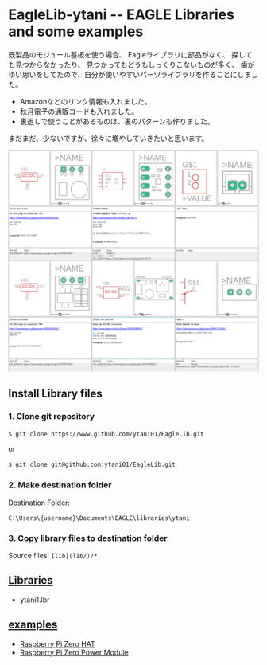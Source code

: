 # EagleLib-ytani -- EAGLE Libraries and some examples

既製品のモジュール基板を使う場合、
Eagleライブラリに部品がなく、
探しても見つからなかったり、
見つかってもどうもしっくりこないものが多く、
歯がゆい思いをしてたので、自分が使いやすいパーツライブラリを作ることにしました。

* Amazonなどのリンク情報も入れました。
* 秋月電子の通販コードも入れました。
* 裏返しで使うことがあるものは、裏のパターンも作りました。

まだまだ、少ないですが、徐々に増やしていきたいと思います。

![ytani1.lbr](doc/ytani1.lbr.png)

## Install Library files

### 1. Clone git repository

```bash
$ git clone https://www.github.com/ytani01/EagleLib.git
```
or 
```bash
$ git clone git@github.com:ytani01/EagleLib.git
```

### 2. Make destination folder

Destination Folder:
```
C:\Users\{username}\Documents\EAGLE\libraries\ytani
```

### 3. Copy library files to destination folder

Source files: ``[lib](lib/)/*``


## [Libraries](lib/)

* ytani1.lbr

## [examples](example/)

* [Raspberry Pi Zero HAT](example/RPi0-HAT1/)
* [Raspberry Pi Zero Power Module](example/RPi0PWR/)
